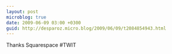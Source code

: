 ```yaml
---
layout: post
microblog: true
date: 2009-06-09 03:00 +0300
guid: http://desparoz.micro.blog/2009/06/09/t2084854943.html
---
```

Thanks Squarespace #TWIT
